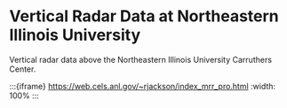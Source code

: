 # Vertical Radar Data at Northeastern Illinois University

Vertical radar data above the Northeastern Illinois University Carruthers Center.

:::{iframe}  https://web.cels.anl.gov/~rjackson/index_mrr_pro.html
:width: 100%
:::

